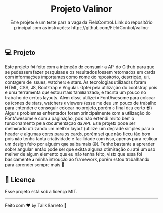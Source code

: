 <h1 align="center"> Projeto Valinor </h1>

<p align="center">
  Este projeto é um teste para a vaga da FieldControl.
  Link do repositório principal com as instruções: https://github.com/FieldControl/valinor
</p>

<br>

## 💻 Projeto

  Este projeto foi feito com a intenção de consumir a API do Github para que se pudessem fazer pesquisas e os resultados fossem retornados em cards com informações importantes como nome do repositório, descrição, url, contagem de issues, watchers e stars. 
  As tecnologias utilizadas foram HTML, CSS, JS, Bootstrap e Angular.
  Optei pela utilização do bootstrap pois é uma ferramenta que estou mais familiarizado, e facilita um pouco no trabalho de certos layouts. Além disso utilizei o FontAwesome para colocar os ícones de stars, watchers e viewers (esse me deu um pouco de trabalho para entender e conseguir colocar no projeto, porém o final deu certo 😎)
  Alguns problemas enfrentados foram principalmente com a utilização do FontAwesome e com a paginação, pois não entendi muito bem o funcionamento pela documentação da API.
  Este projeto pode ser melhorado utilizando um melhor layout (utilizei um degradê simples para o header e algumas cores para os cards, porém sei que não ficou tão bom pois não tenho tanta criatividade e facilidade com isso, apenas para replicar um design feito por alguém que saiba mais 😝). Tenho bastante a aprender sobre angular, então pode ser que exista alguma otimização ou até um uso melhor de algum elemento que eu não tenha feito, visto que essa foi basicamente a minha introução ao framework, porém estou trabalhando para aprender sempre mais 🙂

## :memo: Licença

Esse projeto está sob a licença MIT.

---

Feito com ♥ by Tailk Barreto :wave:
